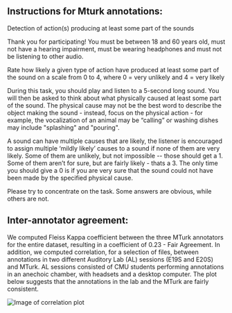 
##  Instructions for Mturk annotations:

Detection of action(s) producing at least some part of the sounds

Thank you for participating! You must be between 18 and 60 years old, must not have a hearing impairment, must be wearing headphones and must not be listening to other audio.

Rate how likely a given type of action have produced at least some part of the sound on a scale from 0 to 4, where 0 = very unlikely and 4 = very likely

During this task, you should play and listen to a 5-second long sound. You will then be asked to think about what physically caused at least some part of the sound. The physical cause may not be the best word to describe the object making the sound - instead, focus on the physical action - for example, the vocalization of an animal may be “calling” or washing dishes may include "splashing" and "pouring".

A sound can have multiple causes that are likely, the listener is encouraged to assign multiple ‘mildly likely’ causes to a sound if none of them are very likely. Some of them are unlikely, but not impossible -- those should get a 1. Some of them aren’t for sure, but are fairly likely - thats a 3. The only time you should give a 0 is if you are very sure that the sound could not have been made by the specified physical cause.

Please try to concentrate on the task. Some answers are obvious, while others are not.


## Inter-annotator agreement: 

We computed Fleiss Kappa coefficient between the three MTurk annotators for the entire dataset, resulting in a coefficient of 0.23 - Fair Agreement. In addition, we computed correlation, for a selection of files, between annotations in two different Auditory Lab (AL) sessions (E19S and E20S) and MTurk. AL sessions consisted of CMU students performing annotations in an anechoic chamber, with headsets and a desktop computer. The plot below suggests that the annotations in the lab and the MTurk are fairly consistent.

![Image of correlation plot](https://github.com/bmartin1/Sound-Events-Descriptors/blob/master/causal_actions/action_vectors_dataset/corralation_comparison_between_lab_and_mturk.png)
